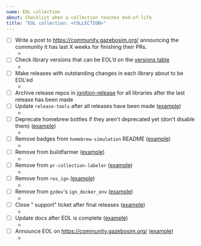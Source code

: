 ```yaml
---
name: EOL collection
about: Checklist when a collection reaches end-of-life
title: "EOL collection: <COLLECTION>"
---
```


<!--

Use this template to keep track of everything that needs to be done when
EOL'ing a new collection.

When opening PRs, add a link back to this issue for easier tracking.

-->

- [ ] Write a post to https://community.gazebosim.org/ announcing the community it has last X weeks for finishing their PRs.
    * <!-- LINK POST HERE -->
- [ ] Check library versions that can be EOL’d on the [versions table](https://github.com/ignitionrobotics/docs/blob/master/tools/versions.md)
    * <!-- LIST LIBRARIES HERE -->
- [ ] Make releases with outstanding changes in each library about to be EOL'ed
    * <!-- LIST PRs HERE -->
- [ ] Archive release repos in [ignition-release](https://github.com/ignition-release) for all libraries after the last release has been made
- [ ] Update `release-tools` after all releases have been made ([example](https://github.com/ignition-tooling/release-tools/pull/369))
    * <!-- LINK PR HERE -->
- [ ] Deprecate homebrew bottles if they aren't deprecated yet (don't disable them) ([example](https://github.com/osrf/homebrew-simulation/pull/1785))
    * <!-- LINK PR HERE -->
- [ ] Remove badges from `homebrew-simulation` README ([example](https://github.com/osrf/homebrew-simulation/pull/1772))
    * <!-- LINK PR HERE -->
- [ ] Remove from buildfarmer ([example](https://github.com/osrf/homebrew-simulation/pull/1785))
    * <!-- LINK PR HERE -->
- [ ] Remove from `pr-collection-labeler` ([example](https://github.com/ignition-tooling/pr-collection-labeler/pull/13))
    * <!-- LINK PR HERE -->
- [ ] Remove from `ros_ign` ([example](https://github.com/ignitionrobotics/ros_ign/pull/199))
    * <!-- LINK PR HERE -->
- [ ] Remove from `gzdev`'s `ign_docker_env` ([example](https://github.com/ignition-tooling/gzdev/pull/56))
    * <!-- LINK PR HERE -->
- [ ] Close "<collection> support" ticket after final releases ([example](https://github.com/ignition-tooling/release-tools/issues/297#issuecomment-1002232980))
    * <!-- LINK COMMENT HERE -->
- [ ] Update docs after EOL is complete ([example](https://github.com/ignitionrobotics/docs/pull/124))
    * <!-- LINK PR HERE -->
- [ ] Announce EOL on https://community.gazebosim.org/ ([example](https://community.gazebosim.org/t/ignition-blueprint-officially-end-of-life/764))
    * <!-- LINK POST HERE -->

